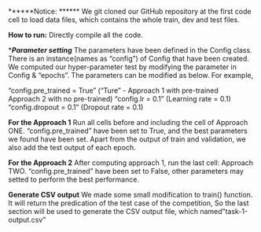 ******Notice: ******
We git cloned our GitHub repository at the first code cell to load data files, 
which contains the whole train, dev and test files. 

******How to run:******
Directly compile all the code.


******Parameter setting*****
The parameters have been defined in the Config class. 
There is an instance(names as “config”) of Config that have been created. 
We computed our hyper-parameter test by modifying the parameter in Config & “epochs”. 
The parameters can be modified as below.
For example,

“config.pre_trained = True”       (“Ture” - Approach 1 with pre-trained                                                                         
				Approach 2 with no pre-trained)
“config.lr = 0.1”                       (Learning rate = 0.1)
“config.dropout = 0.1”              (Dropout rate = 0.1)


******For the Approach 1******
Run all cells before and including the cell of Approach ONE. 
“config.pre_trained” have been set to True, and the best parameters we found have been set. 
Apart from the output of train and validation, we also add the test output of each epoch.


******For the Approach 2******
After computing approach 1, run the last cell: Approach TWO. 
“config.pre_trained” have been set to False, other parameters may setted to perform the best performance. 


******Generate CSV output******
We made some small modification to train() function. 
It will return the predication of the test case of the competition, 
So the last section will be used to generate the CSV output file, which named”task-1-output.csv”



